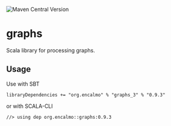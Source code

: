 ![Maven Central Version](https://img.shields.io/maven-central/v/org.encalmo/graphs_3?style=for-the-badge)

# graphs

Scala library for processing graphs.

## Usage

Use with SBT

    libraryDependencies += "org.encalmo" % "graphs_3" % "0.9.3"

or with SCALA-CLI

    //> using dep org.encalmo::graphs:0.9.3

